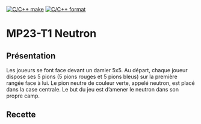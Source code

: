 [![C/C++ make](https://github.com/btssn-lasalle84/MP23-T1/actions/workflows/c-cpp.yml/badge.svg?branch=develop)](https://github.com/btssn-lasalle84/MP23-T1/actions/workflows/c-cpp.yml) [![C/C++ format](https://github.com/btssn-lasalle84/MP23-T1/actions/workflows/cppformat.yml/badge.svg?branch=develop)](https://github.com/btssn-lasalle84/MP23-T1/actions/workflows/cppformat.yml)

# MP23-T1 Neutron

## Présentation

Les joueurs se font face devant un damier 5x5. Au départ, chaque joueur dispose ses 5 pions (5 pions rouges et 5 pions bleus) sur la première rangée face à lui. Le pion neutre de couleur verte, appelé neutron, est placé dans la case centrale. Le but du jeu est d’amener le neutron dans son propre camp.

## Recette
